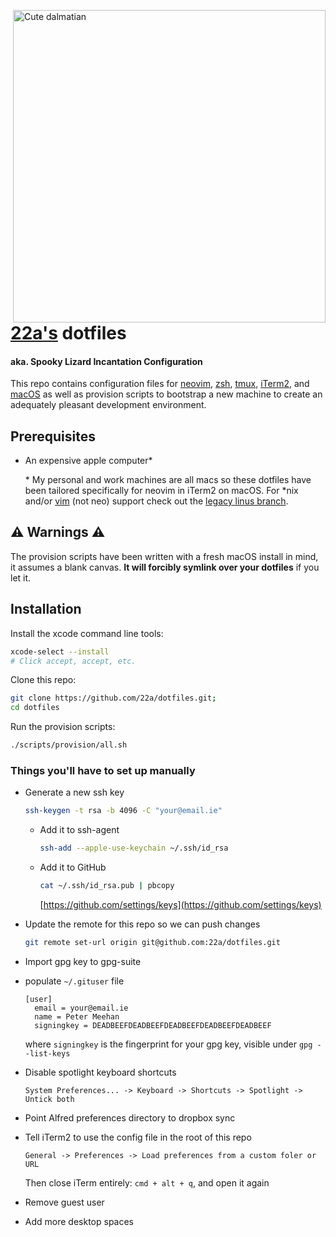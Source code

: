 <img
  src="https://user-images.githubusercontent.com/7144173/43552691-6fec96a4-95e3-11e8-8bb3-51bcc6d5e77f.jpg"
  width="500px"
  alt="Cute dalmatian"
  title="A cute dog with coat full of dots"
  align="right"
/>

# [22a's](https://github.com/22a) dotfiles

#### aka. Spooky Lizard Incantation Configuration

This repo contains configuration files for [neovim](https://github.com/neovim/neovim), [zsh](https://github.com/zsh-users/zsh), [tmux](https://github.com/tmux/tmux), [iTerm2](https://github.com/gnachman/iTerm2), and [macOS](https://www.apple.com/ie/macos) as well as provision scripts to bootstrap a new machine to create an adequately pleasant development environment.


## Prerequisites

- An expensive apple computer*

  \* My personal and work machines are all macs so these dotfiles have been tailored specifically for neovim in iTerm2 on macOS. For \*nix and/or [vim](https://github.com/vim/vim) (not neo) support check out the [legacy linus branch](https://github.com/22a/dotfiles/tree/linus).


## ⚠ Warnings ⚠

The provision scripts have been written with a fresh macOS install in mind, it assumes a blank canvas. **It will forcibly symlink over your dotfiles** if you let it.


## Installation

Install the xcode command line tools:
```bash
xcode-select --install
# Click accept, accept, etc.
```

Clone this repo:
```bash
git clone https://github.com/22a/dotfiles.git;
cd dotfiles
```

Run the provision scripts:
```bash
./scripts/provision/all.sh
```

### Things you'll have to set up manually

- Generate a new ssh key

    ```bash
    ssh-keygen -t rsa -b 4096 -C "your@email.ie"
    ```

    * Add it to ssh-agent

        ```bash
        ssh-add --apple-use-keychain ~/.ssh/id_rsa
        ```
    * Add it to GitHub
        ```bash
        cat ~/.ssh/id_rsa.pub | pbcopy
        ```
        [https://github.com/settings/keys](https://github.com/settings/keys)

- Update the remote for this repo so we can push changes

    ```bash
    git remote set-url origin git@github.com:22a/dotfiles.git
    ```

- Import gpg key to gpg-suite

- populate `~/.gituser` file
    ```gitconfig
    [user]
      email = your@email.ie
      name = Peter Meehan
      signingkey = DEADBEEFDEADBEEFDEADBEEFDEADBEEFDEADBEEF
    ```
    where `signingkey` is the fingerprint for your gpg key, visible under `gpg --list-keys`


- Disable spotlight keyboard shortcuts

  ```
  System Preferences... -> Keyboard -> Shortcuts -> Spotlight -> Untick both
  ```

- Point Alfred preferences directory to dropbox sync


- Tell iTerm2 to use the config file in the root of this repo
  ```
  General -> Preferences -> Load preferences from a custom foler or URL
  ```
  Then close iTerm entirely: `cmd + alt + q`, and open it again

- Remove guest user

- Add more desktop spaces
